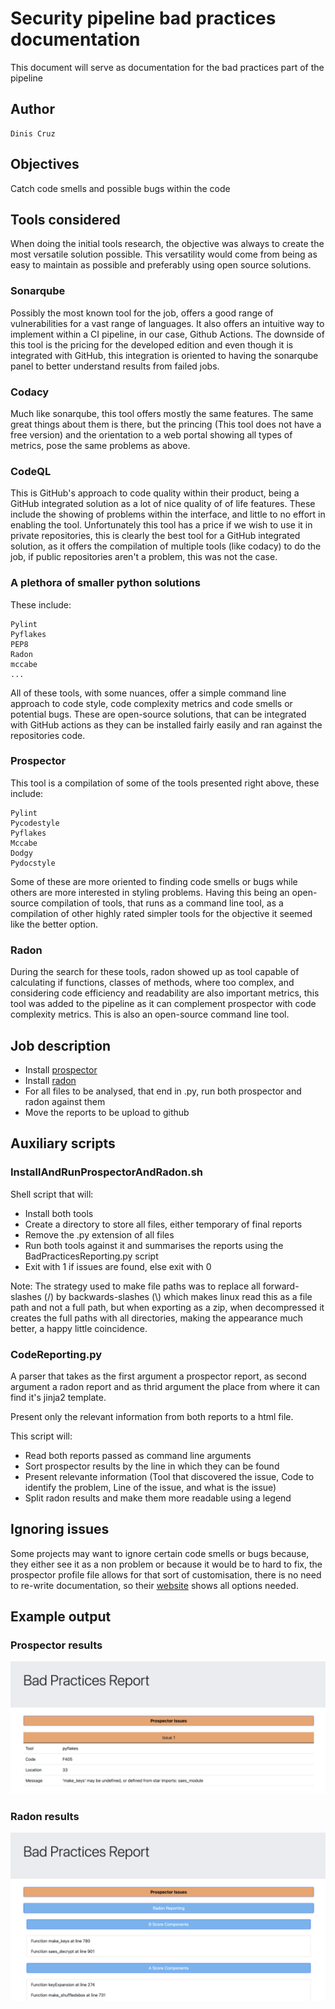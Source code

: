 # Security pipeline bad practices documentation
This document will serve as documentation for the bad practices part of the pipeline

## Author
	Dinis Cruz

## Objectives
Catch code smells and possible bugs within the code

## Tools considered
When doing the initial tools research, the objective was always to create the most versatile solution possible. This versatility would come from being as easy to maintain as possible and preferably using open source solutions.

### Sonarqube
Possibly the most known tool for the job, offers a good range of vulnerabilities for a vast range of languages.
It also offers an intuitive way to implement within a CI pipeline, in our case, Github Actions.
The downside of this tool is the pricing for the developed edition and even though it is integrated with GitHub, this integration is oriented to having the sonarqube panel to better understand results from failed jobs.

### Codacy
Much like sonarqube, this tool offers mostly the same features. The same great things about them is there, but the princing (This tool does not have a free version) and the orientation to a web portal showing all types of metrics, pose the same problems as above.

### CodeQL
This is GitHub's approach to code quality within their product, being a GitHub integrated solution as a lot of nice quality of of life features. These include the showing of problems within the interface, and little to no effort in enabling the tool.
Unfortunately this tool has a price if we wish to use it in private repositories, this is clearly the best tool for a GitHub integrated solution, as it offers the compilation of multiple tools (like codacy) to do the job, if public repositories aren't a problem, this was not the case.

### A plethora of smaller python solutions
These include:

	Pylint
	Pyflakes
	PEP8
	Radon
	mccabe
	...

All of these tools, with some nuances, offer a simple command line approach to code style, code complexity metrics and code smells or potential bugs.
These are open-source solutions, that can be integrated with GitHub actions as they can be installed fairly easily and ran against the repositories code.

### Prospector
This tool is a compilation of some of the tools presented right above, these include:

	Pylint
	Pycodestyle
	Pyflakes
	Mccabe
	Dodgy
	Pydocstyle

Some of these are more oriented to finding code smells or bugs while others are more interested in styling problems.
Having this being an open-source compilation of tools, that runs as a command line tool, as a compilation of other highly rated simpler tools for the objective it seemed like the better option.

### Radon
During the search for these tools, radon showed up as tool capable of calculating if functions, classes of methods, where too complex, and considering code efficiency and readability are also important metrics, this tool was added to the pipeline as it can complement prospector with code complexity metrics. This is also an open-source command line tool.

## Job description
- Install [prospector](https://prospector.landscape.io/en/master/)
- Install [radon](https://radon.readthedocs.io/en/latest/)
- For all files to be analysed, that end in .py, run both prospector and radon against them
- Move the reports to be upload to github


## Auxiliary scripts
### InstallAndRunProspectorAndRadon.sh
Shell script that will: 

- Install both tools
- Create a directory to store all files, either temporary of final reports
- Remove the .py extension of all files
- Run both tools against it and summarises the reports using the BadPracticesReporting.py script
- Exit with 1 if issues are found, else exit with 0

Note: The strategy used to make file paths was to replace all forward-slashes (/) by backwards-slashes (\\) which makes linux read this as a file path and not a full path, but when exporting as a zip, when decompressed it creates the full paths with all directories, making the appearance much better, a happy little coincidence.

### CodeReporting.py
A parser that takes as the first argument a prospector report, as second argument a radon report and as thrid argument the place from where it can find it's jinja2 template.

Present only the relevant information from both reports to a html file.

This script will:
 - Read both reports passed as command line arguments
 - Sort prospector results by the line in which they can be found
 - Present relevante information (Tool that discovered the issue, Code to identify the problem, Line of the issue, and what is the issue)
 - Split radon results and make them more readable using a legend

## Ignoring issues
Some projects may want to ignore certain code smells or bugs because, they either see it as a non problem or because it would be to hard to fix, the prospector profile file allows for that sort of customisation, there is no need to re-write documentation, so their [website](https://prospector.landscape.io/en/master/profiles.html) shows all options needed.

## Example output
### Prospector results
![Prospector output](assets/ProspectorOutput.png)

### Radon results
![Radon output](assets/RadonOutput.png)





